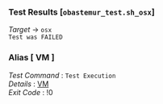 ### Test Results [`obastemur_test.sh_osx`]   
*Target* -> `osx`   
`Test was FAILED`

### Alias [ VM ]   
*Test Command* : `Test Execution`   
*Details*      : [VM](https://github.com/CCRobot/TestResults/blob/20180312T045519obastemur_test.sh_osx/VM_0.md)   
*Exit Code*    : !0   

   
